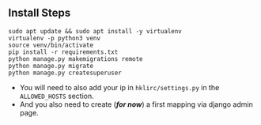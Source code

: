 ## Install Steps

```
sudo apt update && sudo apt install -y virtualenv
virtualenv -p python3 venv
source venv/bin/activate
pip install -r requirements.txt
python manage.py makemigrations remote
python manage.py migrate
python manage.py createsuperuser
```

- You will need to also add your ip in `hklirc/settings.py` in the `ALLOWED_HOSTS` section. 
- And you also need to create (_**for now**_) a first mapping via django admin page.